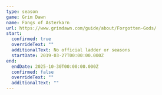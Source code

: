 ```yaml
---
type: season
game: Grim Dawn
name: Fangs of Asterkarn
url: https://www.grimdawn.com/guide/about/Forgotten-Gods/
start:
  confirmed: true
  overrideText: ""
  additionalText: No official ladder or seasons
  startDate: 2019-03-27T00:00:00.000Z
end:
  endDate: 2025-10-30T00:00:00.000Z
  confirmed: false
  overrideText: ""
  additionalText: ""
---
```

